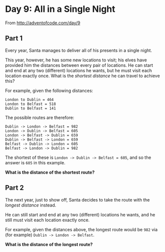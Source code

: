 Day 9: All in a Single Night
===

From http://adventofcode.com/day/9

Part 1
---

Every year, Santa manages to deliver all of his presents in a single night.

This year, however, he has some new locations to visit; his elves have provided him the distances between every pair of locations.  He can start and end at any two (different) locations he wants, but he must visit each location exactly once.  What is the _shortest distance_ he can travel to achieve this?

For example, given the following distances:

    London to Dublin = 464
    London to Belfast = 518
    Dublin to Belfast = 141

The possible routes are therefore:

    Dublin -> London -> Belfast = 982
    London -> Dublin -> Belfast = 605
    London -> Belfast -> Dublin = 659
    Dublin -> Belfast -> London = 659
    Belfast -> Dublin -> London = 605
    Belfast -> London -> Dublin = 982

The shortest of these is `London -> Dublin -> Belfast = 605`, and so the answer is `605` in this example.

**What is the distance of the shortest route?**

Part 2
---

The next year, just to show off, Santa decides to take the route with the _longest distance_ instead.

He can still start and end at any two (different) locations he wants, and he still must visit each location exactly once.

For example, given the distances above, the longest route would be `982` via (for example) `Dublin -> London -> Belfast`.

**What is the distance of the longest route?**
